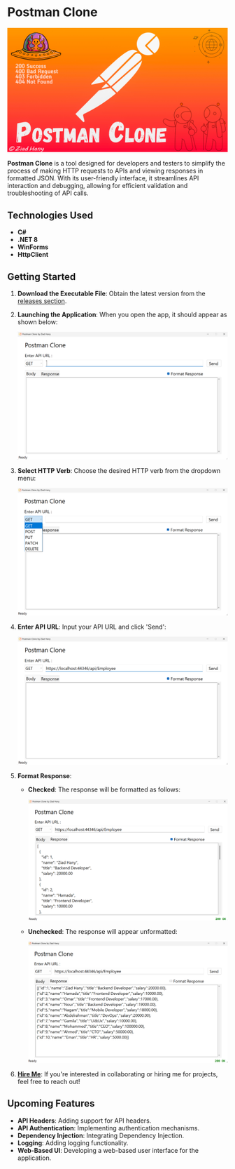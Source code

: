 # Postman Clone

![Welcome to the Postman Clone](Images/Thumbnail.jpg "Welcome to the Postman Clone")

**Postman Clone** is a tool designed for developers and testers to simplify the process of making HTTP requests to APIs and viewing responses in formatted JSON. With its user-friendly interface, it streamlines API interaction and debugging, allowing for efficient validation and troubleshooting of API calls.

## Technologies Used

- **C#**
- **.NET 8**
- **WinForms**
- **HttpClient**

## Getting Started

1. **Download the Executable File**: Obtain the latest version from the [releases section](https://github.com/ziadhanii/Postman-Clone-App/releases/tag/v2.0.0).

2. **Launching the Application**: When you open the app, it should appear as shown below:

   ![Postman Clone App ready to run](Images/Screenshot-v02-01.png "Ready to Run")

3. **Select HTTP Verb**: Choose the desired HTTP verb from the dropdown menu:

   ![Postman Clone Select HTTP Verb](Images/Screenshot-v02-02.png "Select HTTP Verb")

4. **Enter API URL**: Input your API URL and click 'Send':

   ![Postman Clone Fill API URL](Images/Screenshot-v02-03.png "Fill API URL")

5. **Format Response**: 
   - **Checked**: The response will be formatted as follows:

     ![Postman Clone Formatted Response](Images/Screenshot-v02-04.png "Response with 'Format Response' checked")

   - **Unchecked**: The response will appear unformatted:

     ![Postman Clone Unformatted Response](Images/Screenshot-v02-05.png "Response without 'Format Response' checked")

6. **[Hire Me](#)**: If you're interested in collaborating or hiring me for projects, feel free to reach out!

## Upcoming Features

- **API Headers**: Adding support for API headers.
- **API Authentication**: Implementing authentication mechanisms.
- **Dependency Injection**: Integrating Dependency Injection.
- **Logging**: Adding logging functionality.
- **Web-Based UI**: Developing a web-based user interface for the application.
